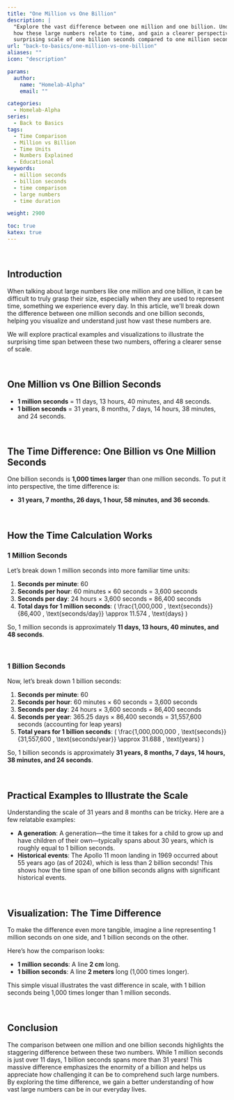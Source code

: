 ```yaml
---
title: "One Million vs One Billion"
description: |
  "Explore the vast difference between one million and one billion. Understand
  how these large numbers relate to time, and gain a clearer perspective on the
  surprising scale of one billion seconds compared to one million seconds."
url: "back-to-basics/one-million-vs-one-billion"
aliases: ""
icon: "description"

params:
  author:
    name: "Homelab-Alpha"
    email: ""

categories:
  - Homelab-Alpha
series:
  - Back to Basics
tags:
  - Time Comparison
  - Million vs Billion
  - Time Units
  - Numbers Explained
  - Educational
keywords:
  - million seconds
  - billion seconds
  - time comparison
  - large numbers
  - time duration

weight: 2900

toc: true
katex: true
---
```


<br />

## Introduction

When talking about large numbers like one million and one billion, it can be
difficult to truly grasp their size, especially when they are used to represent
time, something we experience every day. In this article, we'll break down the
difference between one million seconds and one billion seconds, helping you
visualize and understand just how vast these numbers are.

We will explore practical examples and visualizations to illustrate the
surprising time span between these two numbers, offering a clearer sense of
scale.

<br />

## One Million vs One Billion Seconds

- **1 million seconds** = 11 days, 13 hours, 40 minutes, and 48 seconds.
- **1 billion seconds** = 31 years, 8 months, 7 days, 14 hours, 38 minutes, and
  24 seconds.

<br />

## The Time Difference: One Billion vs One Million Seconds

One billion seconds is **1,000 times larger** than one million seconds. To put
it into perspective, the time difference is:

- **31 years, 7 months, 26 days, 1 hour, 58 minutes, and 36 seconds**.

<br />

## How the Time Calculation Works

### 1 Million Seconds

Let’s break down 1 million seconds into more familiar time units:

1. **Seconds per minute**: 60
2. **Seconds per hour**: 60 minutes × 60 seconds = 3,600 seconds
3. **Seconds per day**: 24 hours × 3,600 seconds = 86,400 seconds
4. **Total days for 1 million seconds**: \( \frac{1,000,000 \,
   \text{seconds}}{86,400 \, \text{seconds/day}} \approx 11.574 \, \text{days}
   \)

So, 1 million seconds is approximately **11 days, 13 hours, 40 minutes, and 48
seconds**.

<br />

### 1 Billion Seconds

Now, let’s break down 1 billion seconds:

1. **Seconds per minute**: 60
2. **Seconds per hour**: 60 minutes × 60 seconds = 3,600 seconds
3. **Seconds per day**: 24 hours × 3,600 seconds = 86,400 seconds
4. **Seconds per year**: 365.25 days × 86,400 seconds = 31,557,600 seconds
   (accounting for leap years)
5. **Total years for 1 billion seconds**: \( \frac{1,000,000,000 \,
   \text{seconds}}{31,557,600 \, \text{seconds/year}} \approx 31.688 \,
   \text{years} \)

So, 1 billion seconds is approximately **31 years, 8 months, 7 days, 14 hours,
38 minutes, and 24 seconds**.

<br />

## Practical Examples to Illustrate the Scale

Understanding the scale of 31 years and 8 months can be tricky. Here are a few
relatable examples:

- **A generation**: A generation—the time it takes for a child to grow up and
  have children of their own—typically spans about 30 years, which is roughly
  equal to 1 billion seconds.
- **Historical events**: The Apollo 11 moon landing in 1969 occurred about 55
  years ago (as of 2024), which is less than 2 billion seconds! This shows how
  the time span of one billion seconds aligns with significant historical
  events.

<br />

## Visualization: The Time Difference

To make the difference even more tangible, imagine a line representing 1 million
seconds on one side, and 1 billion seconds on the other.

Here’s how the comparison looks:

- **1 million seconds**: A line **2 cm** long.
- **1 billion seconds**: A line **2 meters** long (1,000 times longer).

This simple visual illustrates the vast difference in scale, with 1 billion
seconds being 1,000 times longer than 1 million seconds.

<br />

## Conclusion

The comparison between one million and one billion seconds highlights the
staggering difference between these two numbers. While 1 million seconds is just
over 11 days, 1 billion seconds spans more than 31 years! This massive
difference emphasizes the enormity of a billion and helps us appreciate how
challenging it can be to comprehend such large numbers. By exploring the time
difference, we gain a better understanding of how vast large numbers can be in
our everyday lives.
